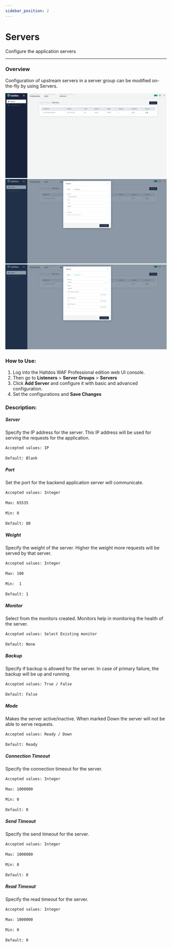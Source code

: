 ```yaml
---
sidebar_position: 2
---
```




# Servers


Configure the application servers

---

### Overview

Configuration of upstream servers in a server group can be modified on-the-fly by using Servers.

![servers](/img/pro-waf/docs/servers1.png)
![servers](/img/pro-waf/docs/servers2.png)
![servers](/img/pro-waf/docs/servers3.png)

### How to Use:
1. Log into the Haltdos WAF Professional edition web UI console.
2. Then go to **Listeners** > **Server Groups** > **Servers**
3. Click **Add Server** and configure it with basic and advanced configuration.
4. Set the configurations and **Save Changes**


### Description:

##### **Server**

Specify the IP address for the server. This IP address will be used for serving the requests for the application.

    Accepted values: IP

    Default: Blank 

##### **Port** 

Set the port for the backend application server will communicate.

    Accepted values: Integer
    
    Max: 65535
    
    Min: 0
    
    Default: 80 

##### **Weight** 

Specify the weight of the server. Higher the weight more requests will be served by that server. 

    Accepted values: Integer
    
    Max: 100
    
    Min:  1
    
    Default: 1 

##### **Monitor** 

Select from the monitors created. Monitors help in monitoring the health of the server.

    Accepted values: Select Existing monitor

    Default: None 

##### **Backup** 

Specify if backup is allowed for the server. In case of primary failure, the backup will be up and running.

    Accepted values: True / False

    Default: False

##### **Mode** 

Makes the server active/inactive. When marked Down the server will not be able to serve requests.

    Accepted values: Ready / Down

    Default: Ready 

##### **Connection Timeout** 

Specify the connection timeout for the server.

    Accepted values: Integer
    
    Max: 1000000
    
    Min: 0 
    
    Default: 0 

##### **Send Timeout** 

Specify the send timeout for the server. 

    Accepted values: Integer
    
    Max: 1000000
    
    Min: 0 
    
    Default: 0 

##### **Read Timeout** 

Specify the read timeout for the server.

    Accepted values: Integer
    
    Max: 1000000
    
    Min: 0
    
    Default: 0 





